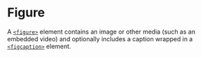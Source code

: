 # Figure

A [`<figure>`](https://developer.mozilla.org/en-US/docs/Web/HTML/Element/figure)
element contains an image or other media (such as an embedded video) and
optionally includes a caption wrapped in a [`<figcaption>`](https://developer.mozilla.org/en-US/docs/Web/HTML/Element/figcaption)
element.
